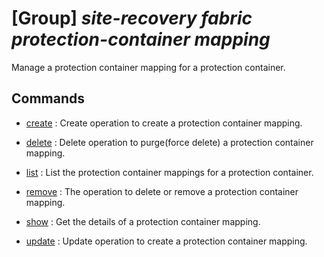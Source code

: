 # [Group] _site-recovery fabric protection-container mapping_

Manage a protection container mapping for a protection container.

## Commands

- [create](/Commands/site-recovery/fabric/protection-container/mapping/_create.md)
: Create operation to create a protection container mapping.

- [delete](/Commands/site-recovery/fabric/protection-container/mapping/_delete.md)
: Delete operation to purge(force delete) a protection container mapping.

- [list](/Commands/site-recovery/fabric/protection-container/mapping/_list.md)
: List the protection container mappings for a protection container.

- [remove](/Commands/site-recovery/fabric/protection-container/mapping/_remove.md)
: The operation to delete or remove a protection container mapping.

- [show](/Commands/site-recovery/fabric/protection-container/mapping/_show.md)
: Get the details of a protection container mapping.

- [update](/Commands/site-recovery/fabric/protection-container/mapping/_update.md)
: Update operation to create a protection container mapping.
